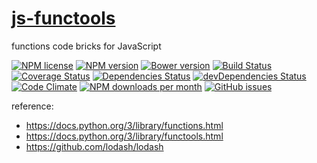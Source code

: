 [js-functools](http://aureooms.github.io/js-functools)
==

functions code bricks for JavaScript

[![NPM license](http://img.shields.io/npm/l/aureooms-js-functools.svg?style=flat)](https://raw.githubusercontent.com/aureooms/js-functools/master/LICENSE)
[![NPM version](http://img.shields.io/npm/v/aureooms-js-functools.svg?style=flat)](https://www.npmjs.org/package/aureooms-js-functools)
[![Bower version](http://img.shields.io/bower/v/aureooms-js-functools.svg?style=flat)](http://bower.io/search/?q=aureooms-js-functools)
[![Build Status](http://img.shields.io/travis/aureooms/js-functools.svg?style=flat)](https://travis-ci.org/aureooms/js-functools)
[![Coverage Status](http://img.shields.io/coveralls/aureooms/js-functools.svg?style=flat)](https://coveralls.io/r/aureooms/js-functools)
[![Dependencies Status](http://img.shields.io/david/aureooms/js-functools.svg?style=flat)](https://david-dm.org/aureooms/js-functools#info=dependencies)
[![devDependencies Status](http://img.shields.io/david/dev/aureooms/js-functools.svg?style=flat)](https://david-dm.org/aureooms/js-functools#info=devDependencies)
[![Code Climate](http://img.shields.io/codeclimate/github/aureooms/js-functools.svg?style=flat)](https://codeclimate.com/github/aureooms/js-functools)
[![NPM downloads per month](http://img.shields.io/npm/dm/aureooms-js-functools.svg?style=flat)](https://www.npmjs.org/package/aureooms-js-functools)
[![GitHub issues](http://img.shields.io/github/issues/aureooms/js-functools.svg?style=flat)](https://github.com/aureooms/js-functools/issues)


reference:

  - https://docs.python.org/3/library/functions.html
  - https://docs.python.org/3/library/functools.html
  - https://github.com/lodash/lodash
